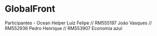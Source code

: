 # GlobalFront
Participantes - Ocean Helper
Luiz Felipe // RM555197
João Vasques // RM552936
Pedro Henrique // RM553907
Economia azul

